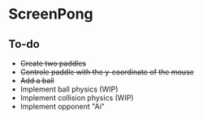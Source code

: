 # ScreenPong

## To-do
* ~~Create two paddles~~
* ~~Controle paddle with the y-coordinate of the mouse~~
* ~~Add a ball~~
* Implement ball physics (WIP)
* Implement collision physics (WIP)
* Implement opponent "Ai"
